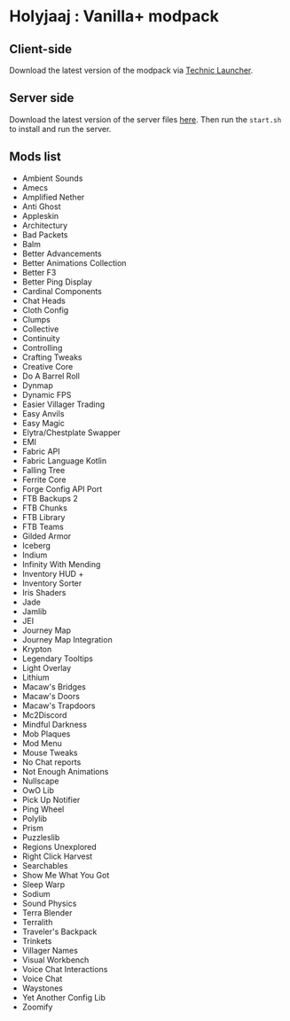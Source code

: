 # Holyjaaj : Vanilla+ modpack

## Client-side
Download the latest version of the modpack via [Technic Launcher](https://www.technicpack.net/modpack/holyjaaj.1931807).

## Server side
Download the latest version of the server files [here](https://github.com/Captn138/holyjaaj-vanillaplus-modpack-server/releases/latest/download/server.zip).
Then run the `start.sh` to install and run the server.

## Mods list
- Ambient Sounds
- Amecs
- Amplified Nether
- Anti Ghost
- Appleskin
- Architectury
- Bad Packets
- Balm
- Better Advancements
- Better Animations Collection
- Better F3
- Better Ping Display
- Cardinal Components
- Chat Heads
- Cloth Config
- Clumps
- Collective
- Continuity
- Controlling
- Crafting Tweaks
- Creative Core
- Do A Barrel Roll
- Dynmap
- Dynamic FPS
- Easier Villager Trading
- Easy Anvils
- Easy Magic
- Elytra/Chestplate Swapper
- EMI
- Fabric API
- Fabric Language Kotlin
- Falling Tree
- Ferrite Core
- Forge Config API Port
- FTB Backups 2
- FTB Chunks
- FTB Library
- FTB Teams
- Gilded Armor
- Iceberg
- Indium
- Infinity With Mending
- Inventory HUD +
- Inventory Sorter
- Iris Shaders
- Jade
- Jamlib
- JEI
- Journey Map
- Journey Map Integration
- Krypton
- Legendary Tooltips
- Light Overlay
- Lithium
- Macaw's Bridges
- Macaw's Doors
- Macaw's Trapdoors
- Mc2Discord
- Mindful Darkness
- Mob Plaques
- Mod Menu
- Mouse Tweaks
- No Chat reports
- Not Enough Animations
- Nullscape
- OwO Lib
- Pick Up Notifier
- Ping Wheel
- Polylib
- Prism
- Puzzleslib
- Regions Unexplored
- Right Click Harvest
- Searchables
- Show Me What You Got
- Sleep Warp
- Sodium
- Sound Physics
- Terra Blender
- Terralith
- Traveler's Backpack
- Trinkets
- Villager Names
- Visual Workbench
- Voice Chat Interactions
- Voice Chat
- Waystones
- Yet Another Config Lib
- Zoomify